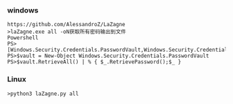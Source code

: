 ### windows
 	https://github.com/AlessandroZ/LaZagne
	>laZagne.exe all -oN获取所有密码输出到文件
	Powershell
	PS>[Windows.Security.Credentials.PasswordVault,Windows.Security.Credentials,ContentType=WindowsRuntime]
	PS>$vault = New-Object Windows.Security.Credentials.PasswordVault
	PS>$vault.RetrieveAll() | % { $_.RetrievePassword();$_ }
### Linux
	>python3 laZagne.py all